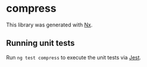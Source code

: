 # compress

This library was generated with [Nx](https://nx.dev).

## Running unit tests

Run `ng test compress` to execute the unit tests via [Jest](https://jestjs.io).
